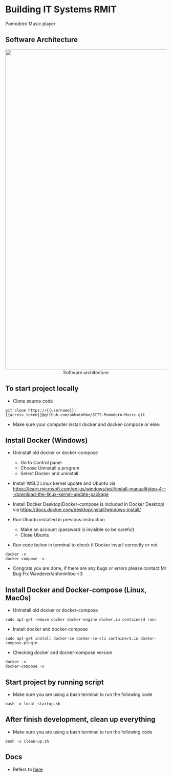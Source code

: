 # Building IT Systems RMIT
Pomodoro Music player

## Software Architecture
<p align="center">
    <img src="https://github.com/anhminhbo/BITS-Pomodoro-Music/blob/minh-dev/readme-1.jpg" width=1000 height=1000>
    Software architecture
</p>


## To start project locally
- Clone source code
```
git clone https://{{username}}:{{access_token}}@github.com/anhminhbo/BITS-Pomodoro-Music.git
```

- Make sure your computer install docker and docker-compose or else:
## Install Docker (Windows)
- Uninstall old docker or docker-compose 
    - Go to Control panel
    - Choose Uninstall a program
    - Select Docker and uninstall
 
- Install WSL2 Linux kernel update and Ubuntu via https://learn.microsoft.com/en-us/windows/wsl/install-manual#step-4---download-the-linux-kernel-update-package
 
-  Install Docker Desktop(Docker-compose is included in Docker Desktop) via https://docs.docker.com/desktop/install/windows-install/
 
- Run Ubuntu installed in previous instruction
    - Make an account (password is invisible so be careful)
    - Close Ubuntu
 
- Run code below in terminal to check if Docker install correctly or not
```
docker -v
docker-compose -v
```
 
- Congrats you are done, if there are any bugs or errors please contact Mr Bug Fix Wanderer/anhminhbo <3

## Install Docker and Docker-compose (Linux, MacOs)
- Uninstall old docker or docker-compose
```
sudo apt-get remove docker docker-engine docker.io containerd runc
```
- Install docker and docker-compose
```
sudo apt-get install docker-ce docker-ce-cli containerd.io docker-compose-plugin
```
- Checking docker and docker-compose version
```
docker -v
docker-compose -v
```

## Start project by running script
- Make sure you are using a bash terminal to run the following code
```
bash -x local_startup.sh
```

## After finish development, clean up everything
- Make sure you are using a bash terminal to run the following code
```
bash -x clean-up.sh
```

## Docs
- Refers to [here](https://viblo.asia/p/deploy-ung-dung-docker-nodejs-mongo-redis-1VgZvMzYKAw?fbclid=IwAR29RauowCOzyP9PddKFq4TeQb9eFpPa1D2VjWbg0G6MhjAihEwCN78U_H0)